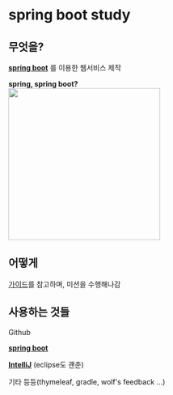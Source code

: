 spring boot study
======================

## 무엇을?
 [**spring boot**](https://spring.io/projects/spring-boot) 를 이용한 웹서비스 제작

**spring, spring boot?**<br>
 <img src="https://qph.fs.quoracdn.net/main-qimg-b2c92856b17a107a7fdd53e65b7b2eff" width="300">

## 어떻게
[가이드](https://github.com/probitanima11/my-blog)를 참고하며, 미션을 수행해나감 

## 사용하는 것들
Github

[**spring boot**](https://spring.io/projects/spring-boot)

[**IntelliJ**](https://www.jetbrains.com/idea/) (eclipse도 괜춘)

기타 등등(thymeleaf, gradle, wolf's feedback ...)


